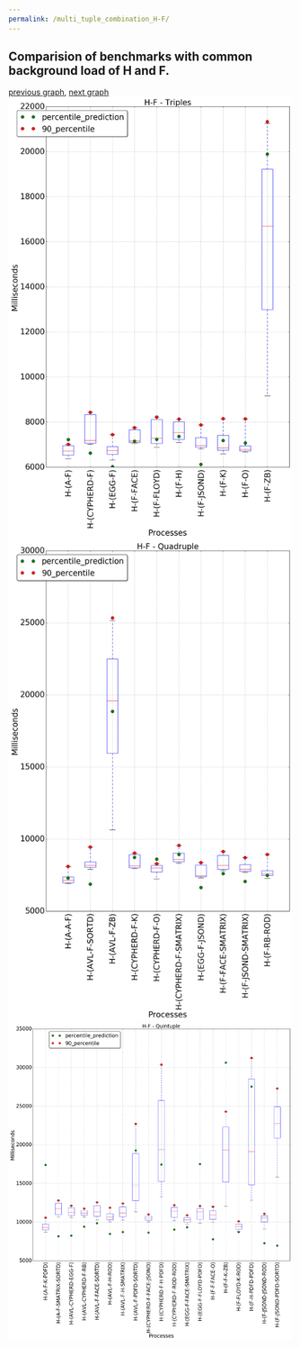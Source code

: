 ```yaml
---
permalink: /multi_tuple_combination_H-F/
---
```



 ## Comparision of benchmarks with common background load of H and F.

[previous graph](../multi_tuple_combination_H-FLOYD/), [next graph](../multi_tuple_combination_H-H/)
![graph figure](./images/triple/H/H-F_box.png)![graph figure](./images/quadruple/H/H-F_box.png)![graph figure](./images/quintuple/H/H-F_box.png)